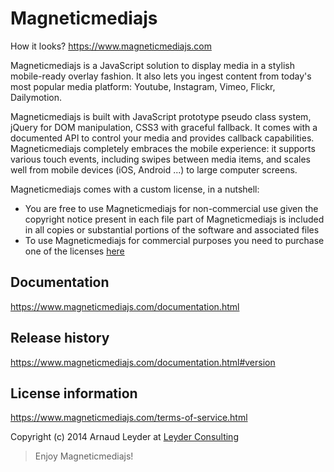 # Magneticmediajs

How it looks?
https://www.magneticmediajs.com

Magneticmediajs is a JavaScript solution to display media in a stylish mobile-ready overlay fashion. It also lets you ingest content from today's most popular media platform: Youtube, Instagram, Vimeo, Flickr, Dailymotion.

Magneticmediajs is built with JavaScript prototype pseudo class system, jQuery for DOM manipulation, CSS3 with graceful fallback. It comes with a documented API to control your media and provides callback capabilities. 
Magneticmediajs completely embraces the mobile experience: it supports various touch events, including swipes between media items, and scales well from mobile devices (iOS, Android ...) to large computer screens.

Magneticmediajs comes with a custom license, in a nutshell:
* You are free to use Magneticmediajs for non-commercial use given the copyright notice present in each file part of Magneticmediajs is included in all copies or substantial portions of the software and associated files
* To use Magneticmediajs for commercial purposes you need to purchase one of the licenses [here](https://www.magneticmediajs.com/#licensing)

## Documentation

https://www.magneticmediajs.com/documentation.html

## Release history

https://www.magneticmediajs.com/documentation.html#version

## License information

https://www.magneticmediajs.com/terms-of-service.html

Copyright (c) 2014 Arnaud Leyder at [Leyder Consulting](https://www.leyder-consulting.com)


> Enjoy Magneticmediajs! 



